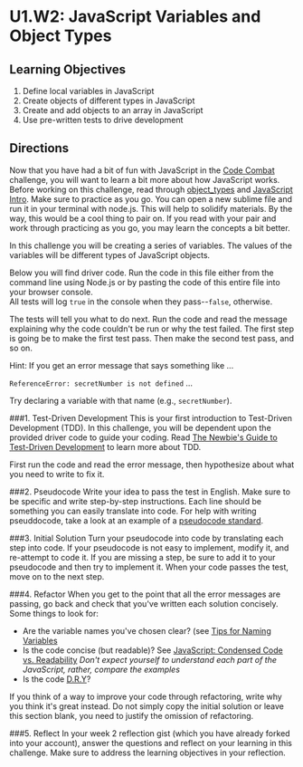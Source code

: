 # U1.W2: JavaScript Variables and Object Types


## Learning Objectives
1. Define local variables in JavaScript
2. Create objects of different types in JavaScript
3. Create and add objects to an array in JavaScript
4. Use pre-written tests to drive development

## Directions
Now that you have had a bit of fun with JavaScript in the [Code Combat](2_code_combat.md) 
challenge, you will want to learn a bit more about how JavaScript works. Before working 
on this challenge, read through [object_types](reading_material/object_types.md) and 
[JavaScript Intro](reading_material/javascript_intro_lab). Make sure to practice as 
you go. You can open a new sublime file and run it in your terminal with node.js. 
This will help to solidify materials. By the way, this would be a cool thing to pair on. 
If you read with your pair and work through practicing as you go, you may learn the 
concepts a bit better.  

In this challenge you will be creating a series of variables. The values of the variables 
will be different types of JavaScript objects.

Below you will find driver code. Run the code in this file either from the command line 
using Node.js or by pasting the code of this entire file into your browser console.  
All tests will log `true` in the console when they pass--`false`, otherwise.

The tests will tell you what to do next.  Run the code and read the message explaining 
why the code couldn't be run or why the test failed.  The first step is going be to make 
the first test pass.  Then make the second test pass, and so on.

Hint:
If you get an error message that says something like ...

`ReferenceError: secretNumber is not defined` ...

Try declaring a variable with that name (e.g., `secretNumber`).

###1. Test-Driven Development
This is your first introduction to Test-Driven Development (TDD). In this challenge, you will be dependent upon the provided driver code to guide your coding. Read [The Newbie's Guide to Test-Driven Development](http://code.tutsplus.com/tutorials/the-newbies-guide-to-test-driven-development--net-13835) to learn more about TDD. 

First run the code and read the error message, then hypothesize about what you need to write to fix it.

###2. Pseudocode
Write your idea to pass the test in English. Make sure to be specific and write step-by-step instructions. Each line should be something you can easily translate into code. For help with writing pseuddocode, take a look at an example of a [pseudocode standard](http://users.csc.calpoly.edu/~jdalbey/SWE/pdl_std.html). 


###3. Initial Solution
Turn your pseudocode into code by translating each step into code. If your pseudocode is not easy to implement, modify it, and re-attempt to code it. If you are missing a step, be sure to add it to your pseudocode and then try to implement it. When your code passes the test, move on to the next step. 

###4. Refactor
When you get to the point that all the error messages are passing, go back and check that you've written each solution concisely. Some things to look for:
- Are the variable names you've chosen clear? (see [Tips for Naming Variables](http://www.makinggoodsoftware.com/2009/05/04/71-tips-for-naming-variables/)
- Is the code concise (but readable)? See [JavaScript: Condensed Code vs. Readability](http://davidwalsh.name/javascript-short-code) *Don't expect yourself to understand each part of the JavaScript, rather, compare the examples*  
- Is the code [D.R.Y](http://programmer.97things.oreilly.com/wiki/index.php/Don't_Repeat_Yourself)? 

If you think of a way to improve your code through refactoring, write why you think it's great instead. Do not simply copy the initial solution or leave this section blank, you need to justify the omission of refactoring.

###5. Reflect
In your week 2 reflection gist (which you have already forked into your account), answer the questions and reflect on your learning in this challenge. Make sure to address the learning objectives in your reflection. 


